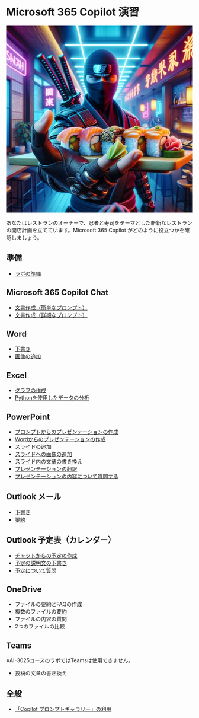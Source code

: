 # Microsoft 365 Copilot 演習

![alt text](ninjasushi.jpg)

あなたはレストランのオーナーで、忍者と寿司をテーマとした斬新なレストランの開店計画を立てています。Microsoft 365 Copilot がどのように役立つかを確認しましょう。

## 準備

- [ラボの準備](setup.md)

## Microsoft 365 Copilot Chat

- [文書作成（簡単なプロンプト）](chat/chat-basic-prompt.md)
- [文書作成（詳細なプロンプト）](chat/chat-detailed-prompt.md)

## Word

- [下書き](word/word-draft.md)
- [画像の追加](word/word-insert-image.md)

## Excel

- [グラフの作成](excel/excel-graph.md)
- [Pythonを使用したデータの分析](excel/excel-python-analyze.md)

## PowerPoint

- [プロンプトからのプレゼンテーションの作成](powerpoint/powerpoint-draft-from-prompt.md)
- [Wordからのプレゼンテーションの作成](powerpoint/powerpoint-draft-from-word.md)
- [スライドの追加](powerpoint/powerpoint-add-a-slide.md)
- [スライドへの画像の追加](powerpoint/powerpoint-add-a-image.md)
- [スライド内の文章の書き換え](powerpoint/powerpoint-edit-text.md)
- [プレゼンテーションの翻訳](powerpoint/powerpoint-translate.md)
- [プレゼンテーションの内容について質問する](powerpoint/powerpoint-question.md)

## Outlook メール

- [下書き](outlook/outlook-draft.md)
- [要約](outlook/outlook-summary.md)

## Outlook 予定表（カレンダー）

- [チャットからの予定の作成](outlook/outlook-create-schedule-in-chat.md)
- [予定の説明文の下書き](outlook/outlook-draft-description.md)
- [予定について質問](outlook/outlook-calendar-question.md)

## OneDrive

- ファイルの要約とFAQの作成
- 複数のファイルの要約
- ファイルの内容の質問
- 2つのファイルの比較

## Teams

※AI-3025コースのラボではTeamsは使用できません。

- 投稿の文章の書き換え

## 全般

- [「Copilot プロンプトギャラリー」の利用](common/prompt-gallery.md)
